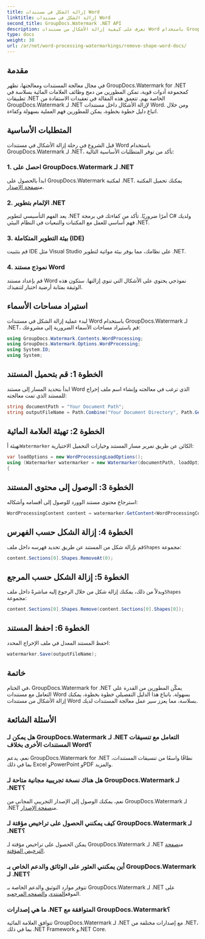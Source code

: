 ```yaml
---
title: إزالة الشكل في مستندات Word
linktitle: إزالة الشكل في مستندات Word
second_title: GroupDocs.Watermark .NET API
description: تعرف على كيفية إزالة الأشكال من مستندات Word باستخدام GroupDocs.Watermark لـ .NET. معالجة سهلة وفعالة وقوية للمستندات.
type: docs
weight: 30
url: /ar/net/word-processing-watermarkings/remove-shape-word-docs/
---
```

## مقدمة
في مجال معالجة المستندات ومعالجتها، تظهر GroupDocs.Watermark for .NET كمجموعة أدوات قوية، تمكن المطورين من دمج وظائف العلامات المائية بسلاسة في تطبيقات .NET الخاصة بهم. تتعمق هذه المقالة في تعقيدات الاستفادة من GroupDocs.Watermark لـ .NET لإزالة الأشكال داخل مستندات Word. ومن خلال اتباع دليل خطوة بخطوة، يمكن للمطورين فهم العملية بسهولة وكفاءة.
## المتطلبات الأساسية
قبل الشروع في رحلة إزالة الأشكال في مستندات Word باستخدام GroupDocs.Watermark لـ .NET، تأكد من توفر المتطلبات الأساسية التالية:
### 1. احصل على GroupDocs.Watermark لـ .NET
 ابدأ بالحصول على GroupDocs.Watermark لمكتبة .NET. يمكنك تحميل المكتبة من[صفحة الإصدار](https://releases.groupdocs.com/Watermark/net/).
### 2. الإلمام بتطوير .NET
يعد الفهم التأسيسي لتطوير .NET أمرًا ضروريًا. تأكد من كفاءتك في برمجة C# ولديك فهم أساسي للعمل مع المكتبات والتبعيات في النظام البيئي .NET.
### 3. بيئة التطوير المتكاملة (IDE)
قم بتثبيت IDE مثل Visual Studio على نظامك، مما يوفر بيئة مواتية لتطوير .NET. 
### 4. نموذج مستند Word
قم بإعداد مستند Word نموذجي يحتوي على الأشكال التي تنوي إزالتها. ستكون هذه الوثيقة بمثابة أرضية اختبار لتنفيذك.

## استيراد مساحات الأسماء
لبدء عملية إزالة الشكل في مستندات Word باستخدام GroupDocs.Watermark لـ .NET، قم باستيراد مساحات الأسماء الضرورية إلى مشروعك:
```csharp
using GroupDocs.Watermark.Contents.WordProcessing;
using GroupDocs.Watermark.Options.WordProcessing;
using System.IO;
using System;
```
## الخطوة 1: قم بتحميل المستند
ابدأ بتحديد المسار إلى مستند Word الذي ترغب في معالجته وإنشاء اسم ملف إخراج للمستند الذي تمت معالجته:
```csharp
string documentPath = "Your Document Path";
string outputFileName = Path.Combine("Your Document Directory", Path.GetFileName(documentPath));
```
## الخطوة 2: تهيئة العلامة المائية
 تهيئة أ`Watermarker` الكائن عن طريق تمرير مسار المستند وخيارات التحميل الاختيارية:
```csharp
var loadOptions = new WordProcessingLoadOptions();
using (Watermarker watermarker = new Watermarker(documentPath, loadOptions))
{
```
## الخطوة 3: الوصول إلى محتوى المستند
استرجاع محتوى مستند الوورد للوصول إلى أقسامه وأشكاله:
```csharp
WordProcessingContent content = watermarker.GetContent<WordProcessingContent>();
```
## الخطوة 4: إزالة الشكل حسب الفهرس
 قم بإزالة شكل من المستند عن طريق تحديد فهرسه داخل ملف`Shapes` مجموعة:
```csharp
content.Sections[0].Shapes.RemoveAt(0);
```
## الخطوة 5: إزالة الشكل حسب المرجع
 وبدلاً من ذلك، يمكنك إزالة شكل من خلال الرجوع إليه مباشرةً داخل ملف`Shapes` مجموعة:
```csharp
content.Sections[0].Shapes.Remove(content.Sections[0].Shapes[0]);
```
## الخطوة 6: احفظ المستند
احفظ المستند المعدل في ملف الإخراج المحدد:
```csharp
watermarker.Save(outputFileName);
```

## خاتمة
في الختام، GroupDocs.Watermark for .NET يمكّن المطورين من القدرة على التعامل مع مستندات Word بسهولة. باتباع هذا الدليل التفصيلي خطوة بخطوة، يمكنك إزالة الأشكال من مستندات Word بسلاسة، مما يعزز سير عمل معالجة المستندات لديك.
## الأسئلة الشائعة
### هل يمكن لـ GroupDocs.Watermark لـ .NET التعامل مع تنسيقات المستندات الأخرى بخلاف Word؟
نعم، يدعم GroupDocs.Watermark for .NET نطاقًا واسعًا من تنسيقات المستندات، بما في ذلك Excel وPowerPoint وPDF والمزيد.
### هل هناك نسخة تجريبية مجانية متاحة لـ GroupDocs.Watermark لـ .NET؟
 نعم، يمكنك الوصول إلى الإصدار التجريبي المجاني من GroupDocs.Watermark لـ .NET من[صفحة الإصدار](https://releases.groupdocs.com/).
### كيف يمكنني الحصول على تراخيص مؤقتة لـ GroupDocs.Watermark لـ .NET؟
 يمكن الحصول على تراخيص مؤقتة لـ GroupDocs.Watermark لـ .NET من[صفحة الترخيص المؤقتة](https://purchase.groupdocs.com/temporary-license/).
### أين يمكنني العثور على الوثائق والدعم الخاص بـ GroupDocs.Watermark لـ .NET؟
 تتوفر موارد التوثيق والدعم الخاصة بـ GroupDocs.Watermark لـ .NET على الموقع[المنتدى](https://forum.groupdocs.com/c/watermark/19) و[الصفحه المرجعيه](https://reference.groupdocs.com/Watermark/net/).
### ما هي إصدارات .NET المتوافقة مع GroupDocs.Watermark؟
تتوافق العلامة المائية GroupDocs.Watermark لـ .NET مع إصدارات مختلفة من .NET، بما في ذلك .NET Framework و.NET Core.